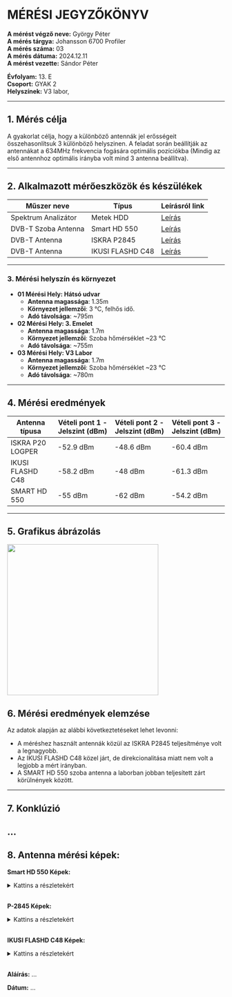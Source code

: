 
# MÉRÉSI JEGYZŐKÖNYV

**A mérést végző neve:** György Péter  
**A mérés tárgya:** Johansson 6700 Profiler  
**A mérés száma:** 03  
**A mérés dátuma:** 2024.12.11  
**A mérést vezette:** Sándor Péter

**Évfolyam:** 13. E  
**Csoport:** GYAK 2  
**Helyszínek:**   V3 labor, 

---

## 1. Mérés célja

A gyakorlat célja, hogy a különböző antennák jel erősségeit összehasonlítsuk 3 különböző helyszinen. A feladat során beállítják az antennákat a 634MHz frekvencia fogására optimális pozíciókba (Mindig az első antennhoz optimális irányba volt mind 3 antenna beállítva).

---

## 2. Alkalmazott mérőeszközök és készülékek

| Műszer neve                         | Típus               | Leírásról link |
| ----------------------------------- | ------------------- |----------------|
| Spektrum Analizátor                 | Metek HDD           |[Leírás](https://www.ek.plus/en/product/metek-hdd/)|
| DVB-T Szoba Antenna                 | Smart HD 550        |[Leírás](https://bolt.sat.hu/opticum-smart-hd-550-szobaantenna-3135?srsltid=AfmBOopzsStuWMBIGKVNKGFObYG5-NeQaW_3Z0zCVwr0YBzbp-i0dHRI)|
| DVB-T Antenna                       | ISKRA P2845         |[Leírás](https://www.iskra.eu/en/UHF-antennas/UHF-TV-Antenna-P-2845/)|
| DVB-T Antenna                       | IKUSI FLASHD C48    |[Leírás](https://bolt.sat.hu/ikusi-flashd-c48-digitalis-foldfelszini-tv-antenna-3173?srsltid=AfmBOoqicoM5aMRo9iAcvIR_4QmPxyr4AOYSCxklJKDQJqXJ67bfkvK-)|

---

### 3. **Mérési helyszín és környezet**
- **01 Mérési Hely: Hátsó udvar**
  - **Antenna magassága**: 1.35m
  - **Környezet jellemzői**: 3 °C, felhős idő.
  - **Adó távolsága**:  ~795m
- **02 Mérési Hely: 3. Emelet**
  - **Antenna magassága**: 1.7m
  - **Környezet jellemzői**: Szoba hőmérséklet ~23 °C
  - **Adó távolsága**: ~755m
- **03 Mérési Hely: V3 Labor**
  - **Antenna magassága**: 1.7m
  - **Környezet jellemzői**: Szoba hőmérséklet ~23 °C
  - **Adó távolsága**:  ~780m

---

## 4. Mérési eredmények

| Antenna típusa      | Vételi pont 1 - Jelszint (dBm) | Vételi pont 2 - Jelszint (dBm) | Vételi pont 3 - Jelszint (dBm) |
|---------------------|--------------------------------|-------------------------------|-------------------------------|
|  ISKRA P20 LOGPER  |   -52.9 dBm                       | -48.6 dBm                       | -60.4 dBm                 |
| IKUSI FLASHD C48 |     -58.2 dBm                       | -48 dBm                       | -61.3 dBm                   |
| SMART HD 550  |         -55 dBm                       | -62 dBm                       | -54.2 dBm                     |

---

## 5. Grafikus ábrázolás

<img src="https://github.com/user-attachments/assets/560d8aee-ded1-4491-b6d4-9bb2bd314fb6" width="350">


## 6. Mérési eredmények elemzése
Az adatok alapján az alábbi következtetéseket lehet levonni:

- A méréshez használt antennák közül az ISKRA P2845 teljesítménye volt a legnagyobb.
- Az IKUSI FLASHD C48 közel járt, de direkcionalitása miatt nem volt a legjobb a mért irányban.
- A SMART HD 550 szoba antenna a laborban jobban teljesített zárt körülnények között.

---

## 7. Konklúzió
...
---

## 8. Antenna mérési képek:
**Smart HD 550 Képek:**
<details>
<summary>Kattins a részletekért</summary>
  
**01 Mérési Hely**

![unnamed](https://github.com/user-attachments/assets/6b9de94f-0c2f-45ec-9d98-69e315990b85)


**02 Mérési Hely**

![unnamed](https://github.com/user-attachments/assets/7635fc0c-4b19-4d39-b37f-e6a7a4d2fda7)


**03 Mérési Hely**

![unnamed](https://github.com/user-attachments/assets/c7732552-ef1b-4327-ad94-725a79c7bcdb)

  
</details>

<br>

**P-2845 Képek:**
<details>

<summary>Kattins a részletekért</summary>
  
**01 Mérési Hely**

![unnamed](https://github.com/user-attachments/assets/1e210847-6536-4884-9ab2-06571638f034)


**02 Mérési Hely**

![unnamed](https://github.com/user-attachments/assets/88298d33-3ccf-4236-9989-6b39449c66ba)


**03 Mérési Hely**

![unnamed](https://github.com/user-attachments/assets/3c76d9e1-c611-4987-9d0c-94b985e10ae3)

  
</details>

<br>

**IKUSI FLASHD C48 Képek:**
<details>
<summary>Kattins a részletekért</summary>
  
**01 Mérési Hely**

![unnamed](https://github.com/user-attachments/assets/14b909c8-471e-4c42-8e1c-01121cd5bdaf)


**02 Mérési Hely**

![unnamed](https://github.com/user-attachments/assets/8432a8e8-bafb-4e07-a69a-19b1b00941a4)


**03 Mérési Hely**

![unnamed](https://github.com/user-attachments/assets/b8985365-b883-498b-bb37-f4d8885f837e)

  
</details>


<br>

**Aláírás:** ...

**Dátum:** ...
